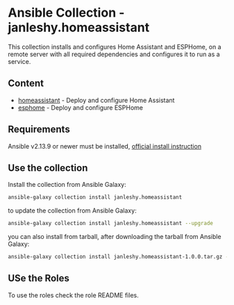 # Ansible Collection - janleshy.homeassistant

This collection installs and configures Home Assistant and ESPHome, on a remote server with all required dependencies and configures it to run as a service.

## Content

* [homeassistant](https://galaxy.ansible.com/ui/repo/published/janleshy/homeassistant/content/role/ansible_role_homeassistant) - Deploy and configure Home Assistant
* [esphome](https://galaxy.ansible.com/ui/repo/published/janleshy/homeassistant/content/role/ansible_role_esphome/) - Deploy and configure ESPHome

## Requirements

Ansible v2.13.9 or newer must be installed, [official install instruction](https://docs.ansible.com/ansible/latest/installation_guide/intro_installation.html)

## Use the collection

Install the collection from Ansible Galaxy:

```bash
ansible-galaxy collection install janleshy.homeassistant
```

to update the collection from Ansible Galaxy:

```bash
ansible-galaxy collection install janleshy.homeassistant --upgrade
```

you can also install from tarball, after downloading the tarball from Ansible Galaxy:

```bash
ansible-galaxy collection install janleshy.homeassistant-1.0.0.tar.gz -p ./collections
```

## USe the Roles

To use the roles check the role README files.
